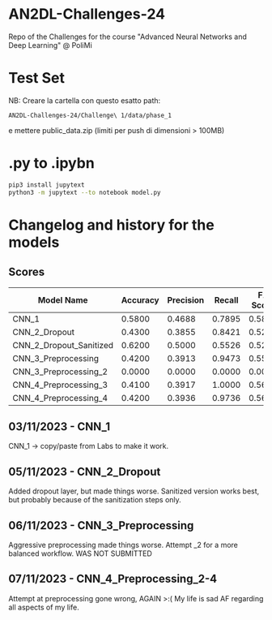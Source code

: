 # AN2DL-Challenges-24
Repo of the Challenges for the course "Advanced Neural Networks and Deep Learning" @ PoliMi

# Test Set
NB: Creare la cartella con questo esatto path: 

	AN2DL-Challenges-24/Challenge\ 1/data/phase_1 

e mettere public_data.zip (limiti per push di dimensioni > 100MB)

# .py to .ipybn
```bash
pip3 install jupytext
python3 -m jupytext --to notebook model.py
```

# Changelog and history for the models

## Scores

| Model Name 		           | Accuracy | Precision | Recall | F1 Score |
| ---------------------------- | -------- | --------- | ------ | -------- |
| CNN_1      			       | 0.5800   | 0.4688    | 0.7895 | 0.5882   |
| CNN_2_Dropout      		   | 0.4300   | 0.3855    | 0.8421 | 0.5289   |
| CNN_2_Dropout_Sanitized      | 0.6200   | 0.5000    | 0.5526 | 0.5250   |
| CNN_3_Preprocessing          | 0.4200   | 0.3913    | 0.9473 | 0.5538   |
| CNN_3_Preprocessing_2        | 0.0000   | 0.0000    | 0.0000 | 0.0000   |
| CNN_4_Preprocessing_3        | 0.4100   | 0.3917    | 1.0000 | 0.5629   |
| CNN_4_Preprocessing_4        | 0.4200   | 0.3936    | 0.9736 | 0.5606   |

## 03/11/2023 - CNN_1
CNN_1 -> copy/paste from Labs to make it work.

## 05/11/2023 - CNN_2_Dropout
Added dropout layer, but made things worse. Sanitized version works best, but probably because of the sanitization steps only. 

## 06/11/2023 - CNN_3_Preprocessing
Aggressive preprocessing made things worse. 
Attempt _2 for a more balanced workflow. WAS NOT SUBMITTED

## 07/11/2023 - CNN_4_Preprocessing_2-4
Attempt at preprocessing gone wrong, AGAIN >:(
My life is sad AF regarding all aspects of my life. 

